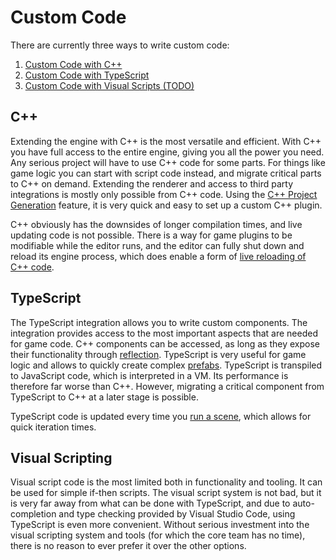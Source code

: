 # Custom Code

There are currently three ways to write custom code:

1. [Custom Code with C++](cpp/cpp-overview.md)
1. [Custom Code with TypeScript](typescript/typescript-overview.md)
1. [Custom Code with Visual Scripts (TODO)](visual-script/visual-script-overview.md)

## C++

Extending the engine with C++ is the most versatile and efficient. With C++ you have full access to the entire engine, giving you all the power you need. Any serious project will have to use C++ code for some parts. For things like game logic you can start with script code instead, and migrate critical parts to C++ on demand. Extending the renderer and access to third party integrations is mostly only possible from C++ code. Using the [C++ Project Generation](cpp/cpp-project-generation.md) feature, it is very quick and easy to set up a custom C++ plugin.

C++ obviously has the downsides of longer compilation times, and live updating code is not possible. There is a way for game plugins to be modifiable while the editor runs, and the editor can fully shut down and reload its engine process, which does enable a form of [live reloading of C++ code](cpp/cpp-code-reload.md).

## TypeScript

The TypeScript integration allows you to write custom components. The integration provides access to the most important aspects that are needed for game code. C++ components can be accessed, as long as they expose their functionality through [reflection](../runtime/reflection-system.md). TypeScript is very useful for game logic and allows to quickly create complex [prefabs](../prefabs/prefabs-overview.md). TypeScript is transpiled to JavaScript code, which is interpreted in a VM. Its performance is therefore far worse than C++. However, migrating a critical component from TypeScript to C++ at a later stage is possible.

TypeScript code is updated every time you [run a scene](../editor/run-scene.md), which allows for quick iteration times.

## Visual Scripting

Visual script code is the most limited both in functionality and tooling. It can be used for simple if-then scripts. The visual script system is not bad, but it is very far away from what can be done with TypeScript, and due to auto-completion and type checking provided by Visual Studio Code, using TypeScript is even more convenient. Without serious investment into the visual scripting system and tools (for which the core team has no time), there is no reason to ever prefer it over the other options.
